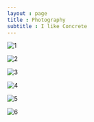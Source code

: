```yaml
---
layout : page
title : Photography
subtitle : I like Concrete 
---
```


![1](/assets/photography/brut#30.png) <br>

![2](/assets/photography/brut#24_2.png) <br>

![3](/assets/photography/brut#41.png) <br>

![4](/assets/photography/brut#42.png) <br>

![5](/assets/photography/2.jpeg) <br>

![6](/assets/photography/4.jpg) <br>
